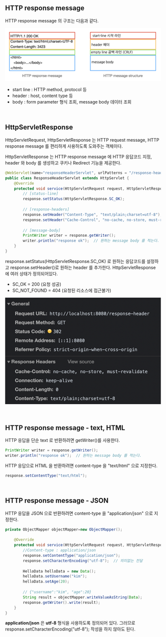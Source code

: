 ## HTTP response message

HTTP response message 의 구조는 다음과 같다.

![png](/web/_img/http_response_message.png)

- start line : HTTP method, protocol 등
- header : host, content type 등
- body : form parameter 형식 조회, message body 데이터 조회

<br>

## HttpServletResponse

HttpServletRequest, HttpServletResponse 는 HTTP request message, HTTP response message 를 편리하게 사용하도록 도와주는 객체이다.

HttpServletResponse 는 HTTP response message 에 HTTP 응답코드 지정, header 와 body 를 생성하고 쿠키나 Redirect 기능을 제공한다.

```java
@WebServlet(name="responseHeaderServlet", urlPatterns = "/response-header")
public class ResponseHeaderServlet extends HttpServlet {
    @Override
    protected void service(HttpServletRequest request, HttpServletResponse response) throws ServletException, IOException {
        // [status-line]
        response.setStatus(HttpServletResponse.SC_OK);

        // [response-headers]
        response.setHeader("Content-Type", "text/plain;charset=utf-8");
        response.setHeader("Cache-Control", "no-cache, no-store, must-revalidate");

        // [message-body]
        PrintWriter writer = response.getWriter();
        writer.println("response ok");  // 원하는 message body 를 적는다.
    }
}
```
response.setStatus(HttpServletResponse.SC_OK) 로 원하는 응답코드를 설정하고 response.setHeader()로 원하는 header 를 추가한다. 
HttpServletResponse 에 여러 상태가 정의되어있다.

- SC_OK = 200 (요청 성공)
- SC_NOT_FOUND = 404 (요청된 리소스에 접근불가)

![png](/web/_img/http_servlet_response_result.png)

<br>

## HTTP response message - text, HTML

HTTP 응답을 단순 text 로 반환하려면 getWriter()를 사용한다.

```java
PrintWriter writer = response.getWriter();
writer.println("response ok");  // 원하는 message body 를 적는다.
```

HTTP 응답으로 HTML 을 반환하려면 content-type 을 "text/html" 으로 지정한다.

```java
response.setContentType("text/html");
```
<br>

## HTTP response message - JSON

HTTP 응답을 JSON 으로 반환하려면 content-type 을 "application/json" 으로 지정한다.

```java
private ObjectMapper objectMapper=new ObjectMapper();

    @Override
    protected void service(HttpServletRequest request, HttpServletResponse response) throws ServletException, IOException {
        //Content-type : application/json
        response.setContentType("application/json");
        response.setCharacterEncoding("utf-8");  // 의미없는 전달

        HelloData helloData = new Data();
        helloData.setUsername("kim");
        helloData.setAge(20);

        // {"username":"kim", "age":20}
        String result = objectMapper.writeValueAsString(Data);
        response.getWriter().write(result);
    }
}
```
**application/json** 은 **utf-8** 형식을 사용하도록 정의되어 있다. 
그러므로 response.setCharacterEncoding("utf-8"); 작성을 하지 않아도 된다.
